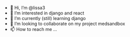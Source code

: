 - 👋 Hi, I’m @lissa3
- 👀 I’m interested in django and react
- 🌱 I’m currently (still) learning  django
- 💞️ I’m looking to collaborate on my project medsandbox
- 📫 How to reach me ...

<!---
lissa3/lissa3 is a ✨ special ✨ repository because its `README.md` (this file) appears on your GitHub profile.
You can click the Preview link to take a look at your changes.
--->
